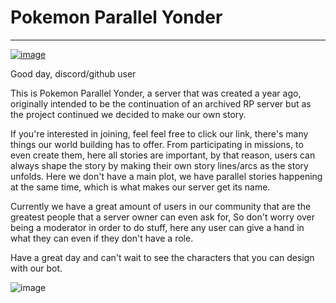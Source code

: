 # Pokemon Parallel Yonder

---

[![image](https://img.shields.io/discord/719343092963999804?color=%237289DA&label=Parallel%20Yonder&logo=discord&logoColor=white)](https://discord.gg/CENcTvnarE)

Good day, discord/github user

This is Pokemon Parallel Yonder, a server that was created a year ago, originally intended to be the continuation of an archived RP server but as the project continued we decided to make our own story.

If you're interested in joining, feel feel free to click our link, there's many things our world building has to offer. From participating in missions, to even create them, here all stories are important, by that reason, users can always shape the story by making their own story lines/arcs as the story unfolds. Here we don't have a main plot, we have parallel stories happening at the same time, which is what makes our server get its name.

Currently we have a great amount of users in our community that are the greatest people that a server owner can even ask for, So don't worry over being a moderator in order to do stuff, here any user can give a hand in what they can even if they don't have a role.

Have a great day and can't wait to see the characters that you can design with our bot.

![image](https://cdn.discordapp.com/attachments/748384705098940426/909988411199348767/unknown.png)
